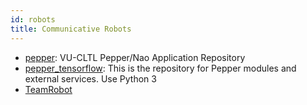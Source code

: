 ```yaml
---
id: robots
title: Communicative Robots
---
```


* [pepper](https://github.com/cltl/pepper): VU-CLTL Pepper/Nao Application Repository
* [pepper_tensorflow](https://github.com/cltl/pepper_tensorflow): This is the repository for Pepper modules and external services. Use Python 3
* [TeamRobot](https://github.com/cltl/TeamRobot)
    
